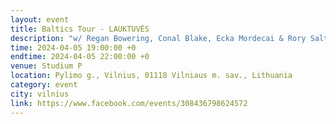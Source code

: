 ```yaml
---
layout: event
title: Baltics Tour - LAUKTUVĖS
description: "w/ Regan Bowering, Conal Blake, Ecka Mordecai & Rory Salte"
time: 2024-04-05 19:00:00 +0
endtime: 2024-04-05 22:00:00 +0
venue: Studium P
location: Pylimo g., Vilnius, 01118 Vilniaus m. sav., Lithuania
category: event
city: vilnius
link: https://www.facebook.com/events/308436798624572
---
```

